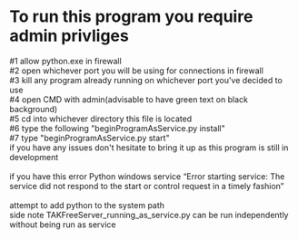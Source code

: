 <h1>To run this program you require admin privliges</h1>

#1 allow python.exe in firewall
<br>
#2 open whichever port you will be using for connections in firewall
<br>
#3 kill any program already running on whichever port you've decided to use
<br>
#4 open CMD with admin(advisable to have green text on black background)
<br>
#5 cd into whichever directory this file is located
<br>
#6 type the following "beginProgramAsService.py install"
<br>
#7 type "beginProgramAsService.py start"
<br>
if you have any issues don't hesitate to bring it up as this program is still in development
<br>
<br>
if you have this error Python windows service “Error starting service: The service did not respond to the start or control request in a timely fashion”
<br>
<br>
attempt to add python to the system path
<br>
side note TAKFreeServer_running_as_service.py can be run independently without being run as service 
